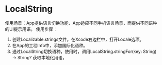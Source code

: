 # LocalString
使用场景：App提供语言切换功能，App适应不同手机语言场景，而提供不同语种的UI提示用语。
使用步骤：
1. 创建Localizable.strings文件，在Xcode右边栏中，打开Locale选项。
2. 在App的工程Info中，添加国际化语种。
3. 通过LocalString切换语种，使用时，调用LocalString.stringFor(key: String) -> String? 获取本地化用语。

